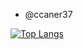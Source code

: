 - @ccaner37 

[![Top Langs](https://github-readme-stats.vercel.app/api/top-langs/?username=ccaner37&theme=)](https://github.com/anuraghazra/github-readme-stats)

<!---
ccaner37/ccaner37 is a ✨ special ✨ repository because its `README.md` (this file) appears on your GitHub profile.
You can click the Preview link to take a look at your changes.
--->
